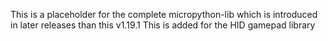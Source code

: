 This is a placeholder for the complete micropython-lib which is introduced in later releases than this v1.19.1
This is added for the HID gamepad library
